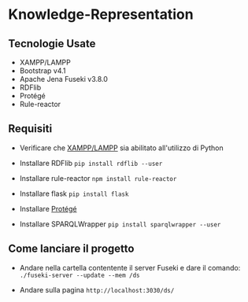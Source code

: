 # Knowledge-Representation

## Tecnologie Usate
- XAMPP/LAMPP
- Bootstrap v4.1
- Apache Jena Fuseki v3.8.0
- RDFlib 
- Protégé
- Rule-reactor

## Requisiti
- Verificare che [XAMPP/LAMPP](https://github.com/antoniofaienza93/Knowledge-Representation/blob/master/docs/xampp.md#xampp) sia abilitato all'utilizzo di Python
- Installare RDFlib `pip install rdflib --user`
- Installare rule-reactor `npm install rule-reactor`
- Installare flask `pip install flask`
- Installare [Protégé](https://github.com/antoniofaienza93/Knowledge-Representation/blob/master/docs/ontology.md#definizione-di-unontologia)

- Installare SPARQLWrapper `pip install sparqlwrapper --user`

## Come lanciare il progetto




- Andare nella cartella contentente il server Fuseki e dare il comando: ```./fuseki-server --update --mem /ds```

- Andare sulla pagina `http://localhost:3030/ds/`
